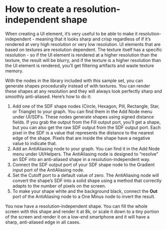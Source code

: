 # How to create a resolution-independent shape
When creating a UI element, it’s very useful to be able to make it resolution-independent - meaning that it looks sharp and crisp regardless of if it’s rendered at very high resolution or very low resolution. UI elements that are based on textures are resolution dependent. The texture itself has a specific resolution - so if the UI element is rendered at a higher resolution than the texture, the result will be blurry, and if the texture is a higher resolution than the UI element is rendered, you’ll get filtering artifacts and waste texture memory.

With the nodes in the library included with this sample set, you can generate shapes procedurally instead of with textures. You can render these shapes at any resolution and they will always look perfectly sharp and smoothly anti-aliased.  Here’s how to do it:

1. Add one of the SDF shape nodes (Circle, Hexagon, Pill, Rectangle, Star, or Triangle) to your graph. You can find them in the Add Node menu under UI/SDFs. These nodes generate shapes using signed distance fields. If you grab the output from the Fill output port, you’ll get a shape, but you can also get the raw SDF output from the SDF output port. Each pixel in the SDF is a value that represents the distance to the nearest edge of the shape. Pixels that are inside the shape have a negative value to indicate that.
1. Add an AntiAliasing node to your graph. You can find it in the Add Node menu under UI/Helpers.  The AntiAliasing node is designed to “resolve” an SDF into an anti-aliased shape in a resolution-independent way.
1. Connect the SDF output port of your SDF shape node to the Gradient input port of the AntiAliasing node. 
1. Set the Cutoff port to a default value of zero. The AntiAliasing node will convert the shape’s SDF into a solid shape using a method that correctly adapts to the number of pixels on the screen.
1. To make your shape white and the background black, connect the **Out** port of the AntiAliasing node to a One Minus node to invert the result.

You now have a resolution-independent shape. You can fill the whole screen with this shape and render it at 8k, or scale it down to a tiny portion of the screen and render it on a low-end smartphone and it will have a sharp, anti-aliased edge in all cases. 